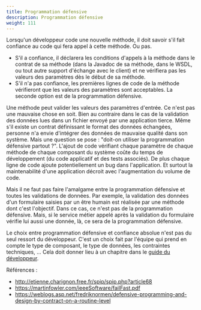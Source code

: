 ```yaml
---
title: Programmation défensive
description: Programmation défensive
weight: 111
---
```


Lorsqu'un développeur code une nouvelle méthode, il doit savoir s'il fait confiance au code qui fera appel à cette méthode. Ou pas.

* S'il a confiance, il déclarera les conditions d'appels à la méthode dans le contrat de sa méthode (dans la Javadoc de sa méthode, dans le WSDL, ou tout autre support d'échange avec le client) et ne vérifiera pas les valeurs des paramètres dès le début de sa méthode.
* S'il n'a pas confiance, les premières lignes de code de la méthode vérifieront que les valeurs des paramètres sont acceptables.
La seconde option est de la programmation défensive.

Une méthode peut valider les valeurs des paramètres d'entrée. Ce n'est pas une mauvaise chose en soit. Bien au contraire dans le cas de la validation des données lues dans un fichier envoyé par une application tierce. Même s'il existe un contrat définissant le format des données échangées, personne n'a envie d'intégrer des données de mauvaise qualité dans son système.
Mais une question se pose : "doit-on utiliser la programmation défensive partout ?". L'ajout de code vérifiant chaque paramètre de chaque méthode de chaque composant du système coûte du temps de développement (du code applicatif et des tests associés). De plus chaque ligne de code ajoute potentiellement un bug dans l'application. Et surtout la maintenabilité d'une application décroit avec l'augmentation du volume de code.

Mais il ne faut pas faire l'amalgame entre la programmation défensive et toutes les validations de données. Par exemple, la validation des données d'un formulaire saisies par un être humain est réalisée par une méthode dont c'est l'objectif. Dans ce cas, ce n'est pas de la programmation défensive. Mais, si le service métier appelé après la validation du formulaire vérifie lui aussi une donnée, là, ce sera de la programmation défensive.

Le choix entre programmation défensive et confiance absolue n'est pas du seul ressort du développeur. C'est un choix fait par l'équipe qui prend en compte le type de composant, le type de données, les contraintes techniques, ... Cela doit donner lieu à un chapitre dans le [guide du développeur](/mesidees/10-guidedudev/).

Références :

* http://etienne.charignon.free.fr/spip/spip.php?article68
* https://martinfowler.com/ieeeSoftware/failFast.pdf
* https://weblogs.asp.net/fredriknormen/defensive-programming-and-design-by-contract-on-a-routine-level
